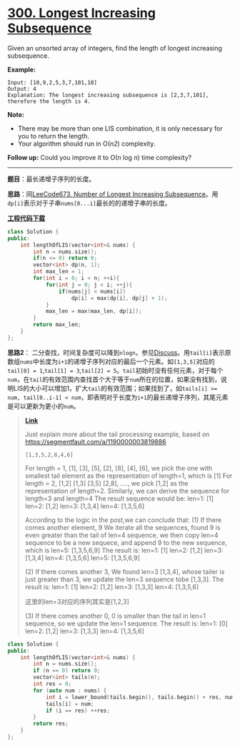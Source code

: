 # [300. Longest Increasing Subsequence](https://leetcode.com/problems/longest-increasing-subsequence/)

Given an unsorted array of integers, find the length of longest increasing subsequence.

**Example:**

```
Input: [10,9,2,5,3,7,101,18]
Output: 4 
Explanation: The longest increasing subsequence is [2,3,7,101], therefore the length is 4. 
```

**Note:**

- There may be more than one LIS combination, it is only necessary for you to return the length.
- Your algorithm should run in O(*n2*) complexity.

**Follow up:** Could you improve it to O(*n* log *n*) time complexity?

-----

**题目**：最长递增子序列的长度。

**思路**：同[LeeCode673. Number of Longest Increasing Subsequence](https://blog.csdn.net/grllery/article/details/89047128)。用`dp[i]`表示对于子串`nums[0...i]`最长的的递增子串的长度。

[**工程代码下载**](https://github.com/shenkh/leetcode)

```cpp
class Solution {
public:
    int lengthOfLIS(vector<int>& nums) {
        int n = nums.size();
        if(n <= 0) return 0;
        vector<int> dp(n, 1);
        int max_len = 1;
        for(int i = 0; i < n; ++i){
            for(int j = 0; j < i; ++j){
                if(nums[j] < nums[i])
                    dp[i] = max(dp[i], dp[j] + 1);
            }
            max_len = max(max_len, dp[i]);
        }
        return max_len;
    }
};
```

**思路2**： 二分查找，时间复杂度可以降到`nlogn`，参见[Discuss](https://leetcode.com/problems/longest-increasing-subsequence/discuss/74824/JavaPython-Binary-search-O(nlogn)-time-with-explanation)。用`tail[i]`表示原数组`nums`中长度为`i+1`的递增子序列对应的最后一个元素。如`[1,3,5]`对应的`tail[0] = 1`,`tail[1] = 3`,`tail[2] = 5`。`tail`初始时没有任何元素，对于每个`num`，在`tail`的有效范围内查找首个大于等于`num`所在的位置，如果没有找到，说明LIS的大小可以增加1，扩大`tail`的有效范围；如果找到了，如`tails[i] >= num, tail[0..i-1] < num`，即表明对于长度为`i+1`的最长递增子序列，其尾元素是可以更新为更小的`num`。

> **[Link](https://leetcode.com/problems/longest-increasing-subsequence/discuss/74824/JavaPython-Binary-search-O(nlogn)-time-with-explanation/77769)**
>
> Just explain more about the tail processing example, based on https://segmentfault.com/a/1190000003819886
>
> ```
> [1,3,5,2,8,4,6]
> ```
>
> For length = 1, [1], [3], [5], [2], [8], [4], [6], we pick the one with smallest tail element as the representation of length=1, which is [1]
> For length = 2, [1,2] [1,3] [3,5] [2,8], ...., we pick [1,2] as the representation of length=2.
> Similarly, we can derive the sequence for length=3 and length=4
> The result sequence would be:
> len=1: [1]
> len=2: [1,2]
> len=3: [1,3,4]
> len=4: [1,3,5,6]
>
> According to the logic in the post,we can conclude that:
> (1) If there comes another element, 9
> We iterate all the sequences, found 9 is even greater than the tail of len=4 sequence, we then copy len=4 sequence to be a new sequece, and append 9 to the new sequence, which is len=5: [1,3,5,6,9]
> The result is:
> len=1: [1]
> len=2: [1,2]
> len=3: [1,3,4]
> len=4: [1,3,5,6]
> len=5: [1,3,5,6,9]
>
> (2) If there comes another 3,
> We found len=3 [1,3,4], whose tailer is just greater than 3, we update the len=3 sequence tobe [1,3,3]. The result is:
> len=1: [1]
> len=2: [1,2]
> len=3: [1,3,3]
> len=4: [1,3,5,6]
>
> 这里的len=3对应的序列其实是[1,2,3]
>
> (3) If there comes another 0,
> 0 is smaller than the tail in len=1 sequence, so we update the len=1 sequence. The result is:
> len=1: [0]
> len=2: [1,2]
> len=3: [1,3,3]
> len=4: [1,3,5,6]

```cpp
class Solution {
public:
    int lengthOfLIS(vector<int>& nums) {
        int n = nums.size();
        if (n == 0) return 0;
        vector<int> tails(n);
        int res = 0;
        for (auto num : nums) {
            int i = lower_bound(tails.begin(), tails.begin() + res, num) - tails.begin();
            tails[i] = num;
            if (i == res) ++res;
        }
        return res;
    }
};
```
